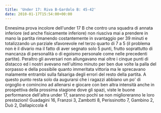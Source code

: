 ```yaml
---
title: 'Under 17: Riva B-Gardolo B: 45-42'
date: 2010-01-17T15:54:00+00:00
---
```

Ennesima prova incolore dell'under 17 B che contro una squadra di annata inferiore (ed anche fisicamente inferiore) non riusciva mai a prendere in mano la partita rimanendo costantemente in svantaggio per 39 minuti e totalizzando un parziale sfavorevole nel terzo quarto di 7 a 5 (il problema non è il divario ma il fatto di aver segnato solo 5 punti, frutto soprattutto di mancanza di personalità o di egoismo personale come nelle precedenti partite). Peraltro gli avversari non allungavano mai oltre i cinque punti di distacco ed i nostri avevano nell'ultimo minuto per ben due volte la palla del sorpasso e della possibile quanto immeritata vittoria ma le sprecavano malamente entrambi sulla falsariga degli errori del resto della partita. A questo punto resta solo da augurarsi che i ragazzi abbiano un po' di orgoglio e comincino ad allenarsi e giocare con ben altra intensità anche in prospettiva della prossima stagione dove gli spazi, viste le buone performance dell'altra under 17, saranno pochi se non miglioreranno le loro prestazioni! Guadagini 16, Franzoi 3, Zambotti 8, Perissinotto 7, Gambino 2, Duò 2, Dallapiccola 4